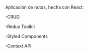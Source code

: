 Aplicación de notas, hecha con React:

  -CRUD
  
  -Redux Toolkit
  
  -Styled Components
  
  -Context APi
  
  

